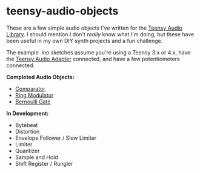 # teensy-audio-objects

These are a few simple audio objects I've written for the [Teensy Audio Library](https://www.pjrc.com/teensy/td_libs_Audio.html). I should mention I don't _really_ know what I'm doing, but these have been useful in my own DIY synth projects and a fun challenge.

The example .ino sketches assume you're using a Teensy 3.x or 4.x, have the [Teensy Audio Adapter](https://www.pjrc.com/store/teensy3_audio.html)
connected, and have a few potentiometers connected. 

**Completed Audio Objects:**
* [Comparator](https://github.com/MattKuebrich/teensy-audio-objects/tree/main/comparator)
* [Ring Modulator](https://github.com/MattKuebrich/teensy-audio-objects/tree/main/ringmodulator)
* [Bernoulli Gate](https://github.com/MattKuebrich/teensy-audio-objects/tree/main/bernoulligate)

**In Development:**
* Bytebeat
* Distortion
* Envelope Follower / Slew Limiter
* Limiter
* Quantizer
* Sample and Hold
* Shift Register / Rungler
